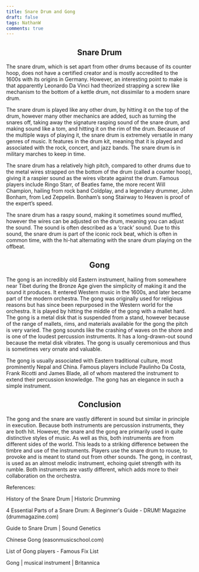 ```yaml
---
title: Snare Drum and Gong
draft: false
tags: NathanW
comments: true
---
```


## <center>Snare Drum</center>

The snare drum, which is set apart from other drums because of its counter hoop, does not have a certified creator and is mostly accredited to the 1600s with its origins in Germany. However, an interesting point to make is that apparently Leonardo Da Vinci had theorized strapping a screw like mechanism to the bottom of a kettle drum, not dissimilar to a modern snare drum.

The snare drum is played like any other drum, by hitting it on the top of the drum, however many other mechanics are added, such as turning the snares off, taking away the signature rasping sound of the snare drum, and making sound like a tom, and hitting it on the rim of the drum. Because of the multiple ways of playing it, the snare drum is extremely versatile in many genres of music. It features in the drum kit, meaning that it is played and associated with the rock, concert, and jazz bands. The snare drum is in military marches to keep in time.

The snare drum has a relatively high pitch, compared to other drums due to the metal wires strapped on the bottom of the drum (called a counter hoop), giving it a raspier sound as the wires vibrate against the drum. Famous players include Ringo Starr, of Beatles fame, the more recent Will Champion, hailing from rock band Coldplay, and a legendary drummer, John Bonham, from Led Zeppelin. Bonham’s song Stairway to Heaven is proof of the expert’s speed.

The snare drum has a raspy sound, making it sometimes sound muffled, however the wires can be adjusted on the drum, meaning you can adjust the sound. The sound is often described as a ‘crack’ sound. Due to this sound, the snare drum is part of the iconic rock beat, which is often in common time, with the hi-hat alternating with the snare drum playing on the offbeat.

## <center>Gong</center>

The gong is an incredibly old Eastern instrument, hailing from somewhere near Tibet during the Bronze Age given the simplicity of making it and the sound it produces. It entered Western music in the 1600s, and later became part of the modern orchestra. The gong was originally used for religious reasons but has since been repurposed in the Western world for the orchestra. It is played by hitting the middle of the gong with a mallet hard. The gong is a metal disk that is suspended from a stand, however because of the range of mallets, rims, and materials available for the gong the pitch is very varied. The gong sounds like the crashing of waves on the shore and is one of the loudest percussion instruments. It has a long-drawn-out sound because the metal disk vibrates. The gong is usually ceremonious and thus is sometimes very ornate and valuable.

The gong is usually associated with Eastern traditional culture, most prominently Nepal and China. Famous players include Paulinho Da Costa, Frank Ricotti and James Blade, all of whom mastered the instrument to extend their percussion knowledge. The gong has an elegance in such a simple instrument.

## <center>Conclusion</Center>

The gong and the snare are vastly different in sound but similar in principle in execution. Because both instruments are percussion instruments, they are both hit. However, the snare and the gong are primarily used in quite distinctive styles of music. As well as this, both instruments are from different sides of the world. This leads to a striking difference between the timbre and use of the instruments. Players use the snare drum to rouse, to provoke and is meant to stand out from other sounds. The gong, in contrast, is used as an almost melodic instrument, echoing quiet strength with its rumble. Both instruments are vastly different, which adds more to their collaboration on the orchestra.

References:

 History of the Snare Drum | Historic Drumming

4 Essential Parts of a Snare Drum: A Beginner's Guide - DRUM! Magazine (drummagazine.com)

Guide to Snare Drum | Sound Genetics

Chinese Gong (easonmusicschool.com)

List of Gong players - Famous Fix List

Gong | musical instrument | Britannica
